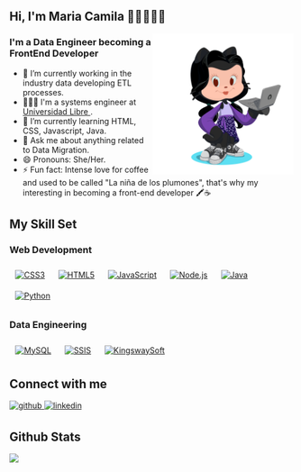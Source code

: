## Hi, I'm Maria Camila 👋🏼👩🏻‍💻

<!--
<img align="right" alt="GIF" src="https://media.giphy.com/media/WUlplcMpOCEmTGBtBW/giphy.gif" width="350" height="250" />
-->

<img align="right" width="250" height="250" src="https://github.com/mcamila1098/mcamila1098/blob/main/octocat-camila.png"></a>

### I'm a Data Engineer becoming a FrontEnd Developer
- 💼 I’m currently working in the industry data developing ETL processes.
- 👩🏻‍🎓 I'm a systems engineer at <a href="https://www.unilibre.edu.co/cali/"> Universidad Libre </a>.
- 🌱 I’m currently learning HTML, CSS, Javascript, Java.
- 💬 Ask me about anything related to Data Migration.
- 😄 Pronouns: She/Her.
- ⚡ Fun fact: Intense love for coffee and used to be called "La niña de los plumones", that's why my interesting in becoming a front-end developer 🖍️☕ 

## My Skill Set  

### Web Development

<div align="left">  
<a href="https://www.w3schools.com/css/" target="_blank"><img style="margin: 10px" src="https://profilinator.rishav.dev/skills-assets/css3-original-wordmark.svg" alt="CSS3" height="50" /></a>  
<a href="https://en.wikipedia.org/wiki/HTML5" target="_blank"><img style="margin: 10px" src="https://profilinator.rishav.dev/skills-assets/html5-original-wordmark.svg" alt="HTML5" height="50" /></a>  
<a href="https://www.javascript.com/" target="_blank"><img style="margin: 10px" src="https://profilinator.rishav.dev/skills-assets/javascript-original.svg" alt="JavaScript" height="50" /></a> 
<a href="https://nodejs.org/" target="_blank"><img style="margin: 10px" src="https://profilinator.rishav.dev/skills-assets/nodejs-original-wordmark.svg" alt="Node.js" height="50" /></a>  
<a href="https://www.java.com/" target="_blank"><img style="margin: 10px" src="https://profilinator.rishav.dev/skills-assets/java-original-wordmark.svg" alt="Java" height="50" /></a>  
<a href="https://www.python.org/" target="_blank"><img style="margin: 10px" src="https://profilinator.rishav.dev/skills-assets/python-original.svg" alt="Python" height="50" /></a> 

   
</div>


### Data Engineering  
<div align="left">  
<a href="https://www.mysql.com/" target="_blank"><img style="margin: 10px" src="https://profilinator.rishav.dev/skills-assets/mysql-original-wordmark.svg" alt="MySQL" height="50" /></a>  
<a href="https://en.wikipedia.org/wiki/SQL_Server_Integration_Services" target="_blank"><img style="margin: 10px" src="https://images.ctfassets.net/k49d63tr8kcn/26PDZrTLRKMl7Xqlwwmxlg/a66387f71d55dea2ae2623df37903995/ssis.png" alt="SSIS" height="50" /></a> 
<a href="https://www.kingswaysoft.com/" target="_blank"><img style="margin: 10px" src="https://media.glassdoor.com/sqll/1291296/kingswaysoft-squareLogo-1660054129481.png" alt="KingswaySoft" height="50" /></a>
</div>



## Connect with me  
<div align="left">
<a href="https://github.com/mcamila1098" target="_blank">
<img src=https://img.shields.io/badge/github-%2324292e.svg?&style=for-the-badge&logo=github&logoColor=white alt=github style="margin-bottom: 5px;" />
</a>
<a href="https://linkedin.com/in/maria-camila-alvarez-perdomo-971504122" target="_blank">
<img src=https://img.shields.io/badge/linkedin-%231E77B5.svg?&style=for-the-badge&logo=linkedin&logoColor=white alt=linkedin style="margin-bottom: 5px;" />
</a>  
</div>  
  

## Github Stats  
<div align="left">
<div><img src="https://github-readme-stats.vercel.app/api/top-langs/?username=mcamila1098&theme=outrun&layout=compact"/></div>
</div>  

<br/>  




